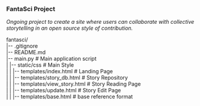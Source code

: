 ### FantaSci Project

*Ongoing project to create a site where users can collaborate with collective storytelling in an open source style of contribution.*

fantasci/   
|-- .gitignore    
|-- README.md   
|-- main.py 							# Main application script \
| |-- static/css  						# Main Style \
| | |-- templates/index.html   			# Landing Page \
| | |-- templates/story_db.html 		# Story Repository \
| | |-- templates/view_story.html 	    # Story Reading Page \
| | |-- templates/update.html			# Story Edit Page \
| | |-- templates/base.html				# base reference format 



